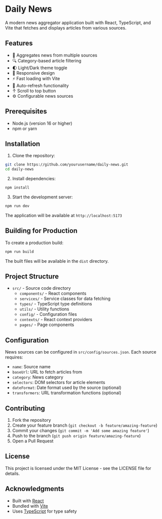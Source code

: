 # Daily News

A modern news aggregator application built with React, TypeScript, and Vite that fetches and displays articles from various sources.

## Features

- 📰 Aggregates news from multiple sources
- 🔍 Category-based article filtering
- 🌓 Light/Dark theme toggle
- 📱 Responsive design
- ⚡ Fast loading with Vite
- 🔄 Auto-refresh functionality
- ↑ Scroll to top button
- ⚙️ Configurable news sources

## Prerequisites

- Node.js (version 16 or higher)
- npm or yarn

## Installation

1. Clone the repository:
```bash
git clone https://github.com/yourusername/daily-news.git
cd daily-news
```

2. Install dependencies:
```bash
npm install
```

3. Start the development server:
```bash
npm run dev
```

The application will be available at `http://localhost:5173`

## Building for Production

To create a production build:

```bash
npm run build
```

The built files will be available in the `dist` directory.

## Project Structure

- `src/` - Source code directory
  - `components/` - React components
  - `services/` - Service classes for data fetching
  - `types/` - TypeScript type definitions
  - `utils/` - Utility functions
  - `config/` - Configuration files
  - `contexts/` - React context providers
  - `pages/` - Page components

## Configuration

News sources can be configured in `src/config/sources.json`. Each source requires:

- `name`: Source name
- `baseUrl`: URL to fetch articles from
- `category`: News category
- `selectors`: DOM selectors for article elements
- `dateFormat`: Date format used by the source (optional)
- `transformers`: URL transformation functions (optional)

## Contributing

1. Fork the repository
2. Create your feature branch (`git checkout -b feature/amazing-feature`)
3. Commit your changes (`git commit -m 'Add some amazing feature'`)
4. Push to the branch (`git push origin feature/amazing-feature`)
5. Open a Pull Request

## License

This project is licensed under the MIT License - see the LICENSE file for details.

## Acknowledgments

- Built with [React](https://react.dev/)
- Bundled with [Vite](https://vitejs.dev/)
- Uses [TypeScript](https://www.typescriptlang.org/) for type safety
